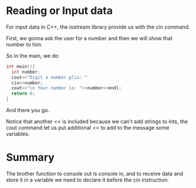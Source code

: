 # Reading or Input data
For input data in C++, the iostream library provide us with the cin command.

First, we gonna ask the user for a number and then we will show that number to him.

So in the main, we do:
```C++
int main(){
  int number;
  cout<<"Digit a number plis: "
  cin>>number;
  cout<<"\n Your number is: "<<number<<endl;
  return 0;
}
```
And there you go.

Notice that another << is included because we can't add strings to ints, the cout command let us put additional << to add to the message some variables.

# Summary
The brother function to console out is console in, and to receive data and store it in a variable we need to declare it before the cin instruction.
